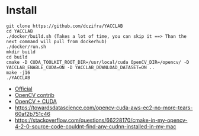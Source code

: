 # Install

```
git clone https://github.com/dczifra/YACCLAB
cd YACCLAB
./docker/build.sh (Takes a lot of time, you can skip it ==> Than the next command will pull from dockerhub)
./docker/run.sh
mkdir build
cd build
cmake -D CUDA_TOOLKIT_ROOT_DIR=/usr/local/cuda OpenCV_DIR=/opencv/ -D YACCLAB_ENABLE_CUDA=ON -D YACCLAB_DOWNLOAD_DATASET=ON ..
make -j16
./YACCLAB
```



* [Official](https://docs.opencv.org/4.x/d7/d9f/tutorial_linux_install.html)
* [OpenCV contrib](https://github.com/opencv/opencv_contrib)
* [OpenCV + CUDA ](https://docs.opencv.org/3.4/d6/d15/tutorial_building_tegra_cuda.html)
* https://towardsdatascience.com/opencv-cuda-aws-ec2-no-more-tears-60af2b751c46
* https://stackoverflow.com/questions/66228170/cmake-in-my-opencv-4-2-0-source-code-couldnt-find-any-cudnn-installed-in-my-mac